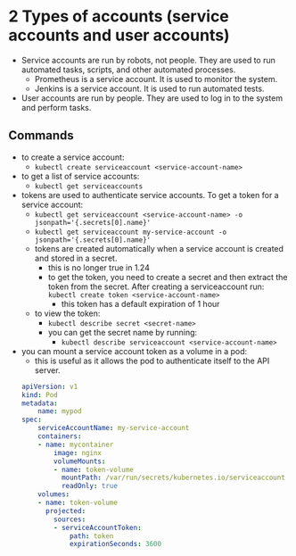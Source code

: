 # 2 Types of accounts (service accounts and user accounts)
- Service accounts are run by robots, not people. They are used to run automated tasks, scripts, and other automated processes.
    - Prometheus is a service account. It is used to monitor the system.
    - Jenkins is a service account. It is used to run automated tests.
- User accounts are run by people. They are used to log in to the system and perform tasks.

## Commands
- to create a service account:
    - `kubectl create serviceaccount <service-account-name>`
- to get a list of service accounts:
    - `kubectl get serviceaccounts`
- tokens are used to authenticate service accounts. To get a token for a service account:
    - `kubectl get serviceaccount <service-account-name> -o jsonpath='{.secrets[0].name}'`
    - `kubectl get serviceaccount my-service-account -o jsonpath='{.secrets[0].name}'`
    - tokens are created automatically when a service account is created and stored in a secret.
        - this is no longer true in 1.24
        - to get the token, you need to create a secret and then extract the token from the secret. After creating a serviceaccount run: `kubectl create token <service-account-name>`
            - this token has a default expiration of 1 hour
    - to view the token:
        - `kubectl describe secret <secret-name>`
        - you can get the secret name by running:
            - `kubectl describe serviceaccount <service-account-name>`
- you can mount a service account token as a volume in a pod:
    - this is useful as it allows the pod to authenticate itself to the API server. 
    ```yaml
    apiVersion: v1
    kind: Pod
    metadata:
        name: mypod
    spec:
        serviceAccountName: my-service-account 
        containers:
        - name: mycontainer
            image: nginx
            volumeMounts:
            - name: token-volume
              mountPath: /var/run/secrets/kubernetes.io/serviceaccount
              readOnly: true
        volumes:
        - name: token-volume
          projected:
            sources:
            - serviceAccountToken:
                path: token
                expirationSeconds: 3600
    ```